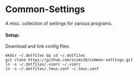 # Common-Settings
A misc. collection of settings for various programs.

#### Setup:
Download and link config files. 
```
mkdir ~/.dotfiles && cd ~/.dotfiles 
git clone https://github.com/ssims18/common-settings.git
ln -s ~/.dotfiles/.vimrc ~/.vimrc
ln -s ~/.dotfiles/.tmux.conf ~/.tmux.conf
```
